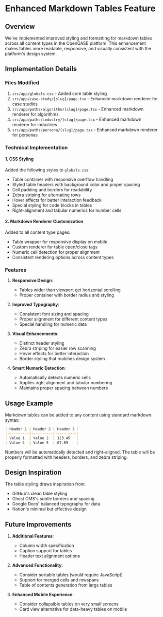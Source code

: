 # Enhanced Markdown Tables Feature

## Overview
We've implemented improved styling and formatting for markdown tables across all content types in the OpenQASE platform. This enhancement makes tables more readable, responsive, and visually consistent with the platform's design system.

## Implementation Details

### Files Modified
1. `src/app/globals.css` - Added core table styling
2. `src/app/case-study/[slug]/page.tsx` - Enhanced markdown renderer for case studies
3. `src/app/paths/algorithm/[slug]/page.tsx` - Enhanced markdown renderer for algorithms
4. `src/app/paths/industry/[slug]/page.tsx` - Enhanced markdown renderer for industries
5. `src/app/paths/persona/[slug]/page.tsx` - Enhanced markdown renderer for personas

### Technical Implementation

#### 1. CSS Styling
Added the following styles to `globals.css`:
- Table container with responsive overflow handling
- Styled table headers with background color and proper spacing
- Cell padding and borders for readability
- Zebra striping for alternating rows
- Hover effects for better interaction feedback
- Special styling for code blocks in tables
- Right-alignment and tabular numerics for number cells

#### 2. Markdown Renderer Customization
Added to all content type pages:
- Table wrapper for responsive display on mobile
- Custom renderer for table open/close tags
- Numeric cell detection for proper alignment
- Consistent rendering options across content types

### Features

1. **Responsive Design**:
   - Tables wider than viewport get horizontal scrolling
   - Proper container with border radius and styling

2. **Improved Typography**:
   - Consistent font sizing and spacing
   - Proper alignment for different content types
   - Special handling for numeric data

3. **Visual Enhancements**:
   - Distinct header styling
   - Zebra striping for easier row scanning
   - Hover effects for better interaction
   - Border styling that matches design system

4. **Smart Numeric Detection**:
   - Automatically detects numeric cells
   - Applies right alignment and tabular numbering
   - Maintains proper spacing between numbers

## Usage Example

Markdown tables can be added to any content using standard markdown syntax:

```markdown
| Header 1 | Header 2 | Header 3 |
|----------|----------|----------|
| Value 1  | Value 2  | 123.45   |
| Value 4  | Value 5  | 67.89    |
```

Numbers will be automatically detected and right-aligned. The table will be properly formatted with headers, borders, and zebra striping.

## Design Inspiration
The table styling draws inspiration from:
- GitHub's clean table styling
- Ghost CMS's subtle borders and spacing
- Google Docs' balanced typography for data
- Notion's minimal but effective design

## Future Improvements

1. **Additional Features**:
   - Column width specification
   - Caption support for tables
   - Header text alignment options

2. **Advanced Functionality**:
   - Consider sortable tables (would require JavaScript)
   - Support for merged cells and rowspans
   - Table of contents generation from large tables

3. **Enhanced Mobile Experience**:
   - Consider collapsible tables on very small screens
   - Card view alternative for data-heavy tables on mobile 